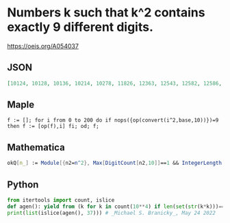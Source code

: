 # Numbers k such that k^2 contains exactly 9 different digits\.
https://oeis.org/A054037
## JSON
```JSON
[10124, 10128, 10136, 10214, 10278, 11826, 12363, 12543, 12582, 12586, 13147, 13268, 13278, 13343, 13434, 13545, 13698, 14098, 14442, 14676, 14743, 14766, 15353, 15681, 15963, 16549, 16854, 17252, 17529, 17778, 17816, 18072, 19023, 19377, 19569, 19629, 20089]
```
## Maple
```Maple
f := []; for i from 0 to 200 do if nops({op(convert(i^2,base,10))})=9 then f := [op(f),i] fi; od; f;
```
## Mathematica
```Mathematica
okQ[n_] := Module[{n2=n^2}, Max[DigitCount[n2,10]]==1 && IntegerLength[n2]==9]; Select[Range[20000], okQ]  (* _Harvey P. Dale_, Mar 20 2011 *)
```
## Python
```Python
from itertools import count, islice
def agen(): yield from (k for k in count(10**4) if len(set(str(k*k)))==9)
print(list(islice(agen(), 37))) # _Michael S. Branicky_, May 24 2022
```
